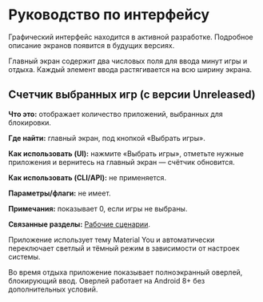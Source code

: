 # Руководство по интерфейсу

Графический интерфейс находится в активной разработке. Подробное описание экранов появится в будущих версиях.

Главный экран содержит два числовых поля для ввода минут игры и отдыха. Каждый элемент ввода растягивается на всю ширину экрана.

## Счетчик выбранных игр (с версии Unreleased)

**Что это:** отображает количество приложений, выбранных для блокировки.

**Где найти:** главный экран, под кнопкой «Выбрать игры».

**Как использовать (UI):** нажмите «Выбрать игры», отметьте нужные приложения и вернитесь на главный экран — счётчик обновится.

**Как использовать (CLI/API):** не применяется.

**Параметры/флаги:** не имеет.

**Примечания:** показывает 0, если игры не выбраны.

**Связанные разделы:** [Рабочие сценарии](workflows.md).

Приложение использует тему Material You и автоматически переключает светлый и тёмный режим в зависимости от настроек системы.

Во время отдыха приложение показывает полноэкранный оверлей, блокирующий ввод. Оверлей работает на Android 8+ без дополнительных условий.
